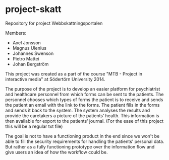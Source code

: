 project-skatt
=============

Repository for project Webbskattningsportalen

Members:
  - Axel Jonsson
  - Magnus Ulenius
  - Johannes Swenson
  - Pietro Mattei
  - Johan Bergström

  This project was created as a part of the course "MTB - Project in interactive media" at Södertörn University 2014.

The purpose of the project is to develop an easier platform for psychiatrist and healthcare personnel from which forms can be sent to the patients. The personnel chooses which types of forms the patient is to receive and sends the patient an email with the link to the forms.
The patient fills in the forms and sends it back to the system. The system analyses the results and provide the caretakers a picture of the patients’ health. This information is then available for export to the patients’ journal. (For the ease of this project this will be a regular txt file)

The goal is not to have a functioning product in the end since we won't be able to fill the security requirements for handling the patients’ personal data. But rather as a fully functioning prototype over the information flow and give users an idea of how the workflow could be.